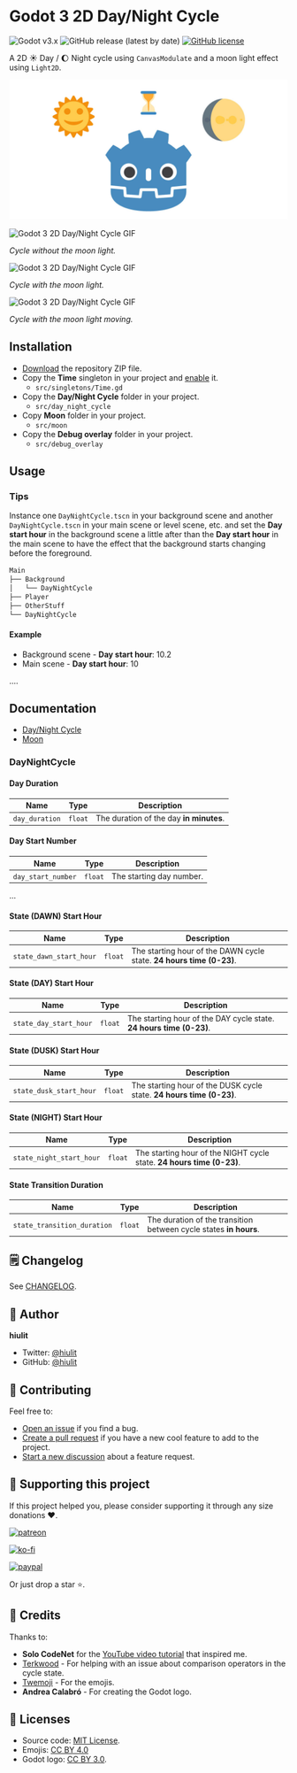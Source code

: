 # Godot 3 2D Day/Night Cycle

![Godot v3.x](https://img.shields.io/badge/Godot-v3.x-%23478cbf?logo=godot-engine&logoColor=white) ![GitHub release (latest by date)](https://img.shields.io/github/v/release/hiulit/Godot-3-2D-Day-Night-Cycle) [![GitHub license](https://img.shields.io/github/license/hiulit/Godot-3-2D-Day-Night-Cycle)](https://github.com/hiulit/Godot-3-2D-Day-Night-Cycle/blob/master/LICENSE)

A 2D ☀️ Day / 🌔 Night cycle using `CanvasModulate` and a moon light effect using `Light2D`.

![Godot 3 2D Day/Night Cycle](example_images/godot_3_2D_day_night_cycle.jpg)

![Godot 3 2D Day/Night Cycle GIF](example_images/day_night_cycle_godot_3-no-moon.gif)

*Cycle without the moon light.*

![Godot 3 2D Day/Night Cycle GIF](example_images/day_night_cycle_godot_3-with-moon.gif)

*Cycle with the moon light.*

![Godot 3 2D Day/Night Cycle GIF](example_images/day_night_cycle_godot_3-with-moving-moon.gif)


*Cycle with the moon light moving.*
## Installation

- [Download](https://github.com/hiulit/Godot-3-2D-Day-Night-Cycle/archive/master.zip) the repository ZIP file.
- Copy the **Time** singleton in your project and [enable](https://docs.godotengine.org/en/stable/getting_started/step_by_step/singletons_autoload.html) it.
    - `src/singletons/Time.gd`
- Copy the **Day/Night Cycle** folder in your project.
    - `src/day_night_cycle`
- Copy **Moon** folder in your project.
    - `src/moon`
- Copy the **Debug overlay** folder in your project.
    - `src/debug_overlay`
## Usage



### Tips

Instance one `DayNightCycle.tscn` in your background scene and another `DayNightCycle.tscn` in your main scene or level scene, etc. and set the **Day start hour** in the background scene a little after than the **Day start hour** in the main scene to have the effect that the background starts changing before the foreground.

```
Main
├── Background
│   └── DayNightCycle
├── Player
├── OtherStuff
└── DayNightCycle
```

#### Example

* Background scene - **Day start hour**: 10.2
* Main scene - **Day start hour**: 10



....

## Documentation



- [Day/Night Cycle](docs/DAY_NIGHT_CYCLE.md)
- [Moon](docs/MOON.md)


### DayNightCycle

#### Day Duration

| Name | Type | Description |
| --- | --- | --- |
| `day_duration` | `float` | The duration of the day **in minutes**. |


#### Day Start Number

| Name | Type | Description |
| --- | --- | --- |
| `day_start_number` | `float` | The starting day number. |

...

#### State (DAWN) Start Hour

| Name | Type | Description |
| --- | --- | --- |
| `state_dawn_start_hour` | `float` | The starting hour of the DAWN cycle state. **24 hours time (0-23)**. |

#### State (DAY) Start Hour

| Name | Type | Description |
| --- | --- | --- |
| `state_day_start_hour` | `float` | The starting hour of the DAY cycle state. **24 hours time (0-23)**. |

#### State (DUSK) Start Hour

| Name | Type | Description |
| --- | --- | --- |
| `state_dusk_start_hour` | `float` | The starting hour of the DUSK cycle state. **24 hours time (0-23)**. |

#### State (NIGHT) Start Hour

| Name | Type | Description |
| --- | --- | --- |
| `state_night_start_hour` | `float` | The starting hour of the NIGHT cycle state. **24 hours time (0-23)**. |

#### State Transition Duration

| Name | Type | Description |
| --- | --- | --- |
| `state_transition_duration` | `float` | The duration of the transition between cycle states **in hours**. |

## 🗒️ Changelog

See [CHANGELOG](/CHANGELOG.md).

## 👤 Author

**hiulit**

- Twitter: [@hiulit](https://twitter.com/hiulit)
- GitHub: [@hiulit](https://github.com/kefhiulitranabg)

## 🤝 Contributing

Feel free to:

- [Open an issue](https://github.com/hiulit/RetroPie-Godot-Game-Engine-Emulator/issues) if you find a bug.
- [Create a pull request](https://github.com/hiulit/RetroPie-Godot-Game-Engine-Emulator/pulls) if you have a new cool feature to add to the project.
- [Start a new discussion]() about a feature request.

## 🙌 Supporting this project

If this project helped you, please consider supporting it through any size donations ❤️.

[![patreon](https://c5.patreon.com/external/logo/become_a_patron_button.png)](https://www.patreon.com/hiulit)

[![ko-fi](https://ko-fi.com/img/githubbutton_sm.svg)](https://ko-fi.com/F2F7136ND)

[![paypal](https://www.paypalobjects.com/en_US/i/btn/btn_donate_SM.gif)](https://www.paypal.com/paypalme/hiulit)

Or just drop a star ⭐️.


## 👏 Credits

Thanks to:

- **Solo CodeNet** for the [YouTube video tutorial](https://www.youtube.com/watch?v=sz8fyzvB6q0) that inspired me.
- [Terkwood](https://github.com/Terkwood) - For helping with an issue about comparison operators in the cycle state.
- [Twemoji](https://twemoji.twitter.com/) - For the emojis.
- **Andrea Calabró** - For creating the Godot logo.


## 📝 Licenses

- Source code: [MIT License](/LICENSE).
- Emojis: [CC BY 4.0](https://creativecommons.org/licenses/by/4.0/)
- Godot logo: [CC BY 3.0](https://creativecommons.org/licenses/by/3.0/).


